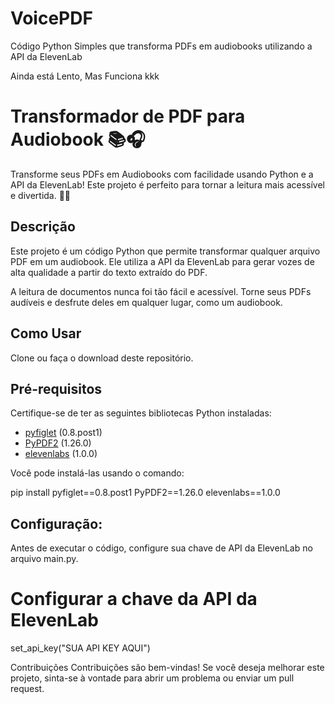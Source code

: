 # VoicePDF
Código Python Simples que transforma PDFs em audiobooks utilizando a API da ElevenLab

Ainda está Lento, Mas Funciona kkk 


<!-- Título do Projeto -->
# Transformador de PDF para Audiobook 📚🎧

<!-- Descrição do Projeto -->
Transforme seus PDFs em Audiobooks com facilidade usando Python e a API da ElevenLab! Este projeto é perfeito para tornar a leitura mais acessível e divertida. 📖✨

<!-- Descrição -->
## Descrição

Este projeto é um código Python que permite transformar qualquer arquivo PDF em um audiobook. Ele utiliza a API da ElevenLab para gerar vozes de alta qualidade a partir do texto extraído do PDF.

A leitura de documentos nunca foi tão fácil e acessível. Torne seus PDFs audíveis e desfrute deles em qualquer lugar, como um audiobook.

<!-- Como Usar -->
## Como Usar

Clone ou faça o download deste repositório.
   
<!-- Pré-requisitos -->
## Pré-requisitos

Certifique-se de ter as seguintes bibliotecas Python instaladas:

- [pyfiglet](https://pypi.org/project/pyfiglet/) (0.8.post1)
- [PyPDF2](https://pypi.org/project/PyPDF2/) (1.26.0)
- [elevenlabs](https://pypi.org/project/elevenlabs/) (1.0.0)

Você pode instalá-las usando o comando:

pip install pyfiglet==0.8.post1 PyPDF2==1.26.0 elevenlabs==1.0.0

<!-- Configuração -->
## Configuração:
Antes de executar o código, configure sua chave de API da ElevenLab no arquivo main.py.
# Configurar a chave da API da ElevenLab
set_api_key("SUA API KEY AQUI")

<!-- Contribuições -->
Contribuições
Contribuições são bem-vindas! Se você deseja melhorar este projeto, sinta-se à vontade para abrir um problema ou enviar um pull request.

